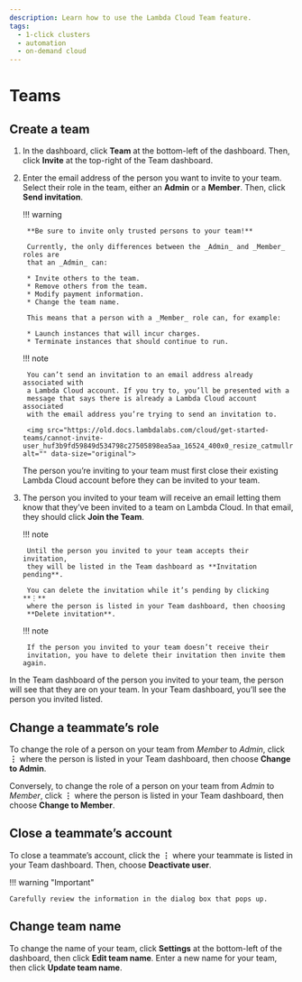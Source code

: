 ```yaml
---
description: Learn how to use the Lambda Cloud Team feature.
tags:
  - 1-click clusters
  - automation
  - on-demand cloud
---
```


# Teams

## Create a team

1. In the dashboard, click **Team** at the bottom-left of the dashboard.
   Then, click **Invite** at the top-right of the Team dashboard.
2. Enter the email address of the person you want to invite to your team.
   Select their role in the team, either an **Admin** or a **Member**.
   Then, click **Send invitation**.

    !!! warning

        **Be sure to invite only trusted persons to your team!**

        Currently, the only differences between the _Admin_ and _Member_ roles are
        that an _Admin_ can:

        * Invite others to the team.
        * Remove others from the team.
        * Modify payment information.
        * Change the team name.

        This means that a person with a _Member_ role can, for example:

        * Launch instances that will incur charges.
        * Terminate instances that should continue to run.

    !!! note

        You can’t send an invitation to an email address already associated with
        a Lambda Cloud account. If you try to, you’ll be presented with a
        message that says there is already a Lambda Cloud account associated
        with the email address you’re trying to send an invitation to.

        <img src="https://old.docs.lambdalabs.com/cloud/get-started-teams/cannot-invite-user_huf3b9fd59849d534798c27505898ea5aa_16524_400x0_resize_catmullrom_3.png" alt="" data-size="original">

    The person you’re inviting to your team must first close their existing
    Lambda Cloud account before they can be invited to your team.

1. The person you invited to your team will receive an email letting them
   know that they’ve been invited to a team on Lambda Cloud. In that email,
   they should click **Join the Team**.

    !!! note

        Until the person you invited to your team accepts their invitation,
        they will be listed in the Team dashboard as **Invitation pending**.

        You can delete the invitation while it’s pending by clicking **⋮**
        where the person is listed in your Team dashboard, then choosing
        **Delete invitation**.

    !!! note

        If the person you invited to your team doesn’t receive their
        invitation, you have to delete their invitation then invite them again.

In the Team dashboard of the person you invited to your team, the person will
see that they are on your team. In your Team dashboard, you’ll see the person
you invited listed.

## Change a teammate’s role

To change the role of a person on your team from _Member_ to _Admin_,
click **⋮** where the person is listed in your Team dashboard, then
choose **Change to Admin**.

Conversely, to change the role of a person on your team from _Admin_ to
_Member_, click **⋮** where the person is listed in your Team dashboard,
then choose **Change to Member**.

## Close a teammate’s account

To close a teammate’s account, click the **⋮** where your teammate is
listed in your Team dashboard. Then, choose **Deactivate user**.

!!! warning "Important"

    Carefully review the information in the dialog box that pops up.

## Change team name

To change the name of your team, click **Settings** at the bottom-left of
the dashboard, then click **Edit team name**. Enter a new name for your team,
then click **Update team name**.
